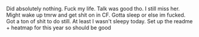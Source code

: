 Did absolutely nothing.
Fuck my life.
Talk was good tho.
I still miss her.
Might wake up tmrw and get shit on in CF.
Gotta sleep or else im fucked.
Got a ton of shit to do still.
At least I wasn't sleepy today.
Set up the readme + heatmap for this year so should be good